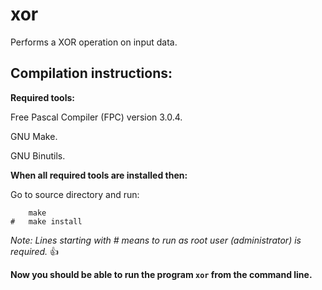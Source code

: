 # xor
Performs a XOR operation on input data.

## Compilation instructions:
**Required tools:**

Free Pascal Compiler (FPC) version 3.0.4.

GNU Make.

GNU Binutils.

**When all required tools are installed then:**

Go to source directory and run:

```
	make
#	make install
```

*Note: Lines starting with # means to run as root user (administrator) is required.* :+1:

**Now you should be able to run the program `xor` from the command line.**
